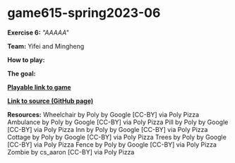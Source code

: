 # game615-spring2023-06

**Exercise 6:** _"AAAAA"_

**Team:** Yifei and Mingheng

**How to play:** 
 

**The goal:** 
 

[**Playable link to game**]() 

[**Link to source (GitHub page)**](https://github.com/wy6714/game615-spring2023-06/tree/main/exersice06) 

**Resources:**
Wheelchair by Poly by Google [CC-BY] via Poly Pizza
Ambulance by Poly by Google [CC-BY] via Poly Pizza
Pill by Poly by Google [CC-BY] via Poly Pizza
Inn by Poly by Google [CC-BY] via Poly Pizza
Cottage by Poly by Google [CC-BY] via Poly Pizza
Trees by Poly by Google [CC-BY] via Poly Pizza
Fence by Poly by Google [CC-BY] via Poly Pizza
Zombie by cs_aaron [CC-BY] via Poly Pizza
